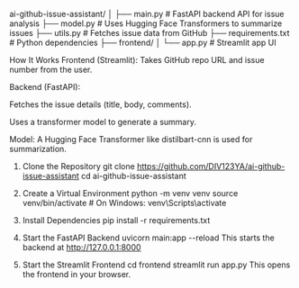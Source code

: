 ai-github-issue-assistant/
│
├── main.py                 # FastAPI backend API for issue analysis
├── model.py                # Uses Hugging Face Transformers to summarize issues
├── utils.py                # Fetches issue data from GitHub
├── requirements.txt        # Python dependencies
├── frontend/
│   └── app.py              # Streamlit app UI


How It Works
Frontend (Streamlit): Takes GitHub repo URL and issue number from the user.

Backend (FastAPI):

Fetches the issue details (title, body, comments).

Uses a transformer model to generate a summary.

Model: A Hugging Face Transformer like distilbart-cnn is used for summarization.

1. Clone the Repository
git clone https://github.com/DIV123YA/ai-github-issue-assistant
cd ai-github-issue-assistant


3. Create a Virtual Environment
python -m venv venv
source venv/bin/activate  # On Windows: venv\Scripts\activate


5. Install Dependencies
pip install -r requirements.txt

1. Start the FastAPI Backend
uvicorn main:app --reload
This starts the backend at http://127.0.0.1:8000

2. Start the Streamlit Frontend
cd frontend
streamlit run app.py
This opens the frontend in your browser.
